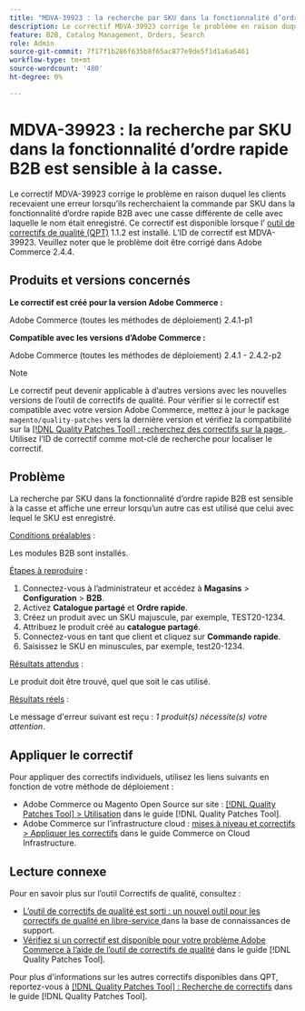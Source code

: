 ```yaml
---
title: "MDVA-39923 : la recherche par SKU dans la fonctionnalité d’ordre rapide B2B est sensible à la casse"
description: Le correctif MDVA-39923 corrige le problème en raison duquel les clients recevaient une erreur lorsqu’ils recherchaient la commande par SKU dans la fonctionnalité d’ordre rapide B2B avec une casse différente de celle avec laquelle le nom était enregistré. Ce correctif est disponible lorsque l’[outil de correctifs de qualité (QPT)](https://experienceleague.adobe.com/en/docs/commerce-knowledge-base/kb/announcements/commerce-announcements/magento-quality-patches-released-new-tool-to-self-serve-quality-patches) 1.1.2 est installé. L’ID de correctif est MDVA-39923. Veuillez noter que le problème doit être corrigé dans Adobe Commerce 2.4.4.
feature: B2B, Catalog Management, Orders, Search
role: Admin
source-git-commit: 7f17f1b286f635b8f65ac877e9de5f1d1a6a6461
workflow-type: tm+mt
source-wordcount: '480'
ht-degree: 0%

---
```


# MDVA-39923 : la recherche par SKU dans la fonctionnalité d’ordre rapide B2B est sensible à la casse.

Le correctif MDVA-39923 corrige le problème en raison duquel les clients recevaient une erreur lorsqu’ils recherchaient la commande par SKU dans la fonctionnalité d’ordre rapide B2B avec une casse différente de celle avec laquelle le nom était enregistré. Ce correctif est disponible lorsque l’ [outil de correctifs de qualité (QPT)](https://experienceleague.adobe.com/en/docs/commerce-knowledge-base/kb/announcements/commerce-announcements/magento-quality-patches-released-new-tool-to-self-serve-quality-patches) 1.1.2 est installé. L’ID de correctif est MDVA-39923. Veuillez noter que le problème doit être corrigé dans Adobe Commerce 2.4.4.

## Produits et versions concernés

**Le correctif est créé pour la version Adobe Commerce :**

Adobe Commerce (toutes les méthodes de déploiement) 2.4.1-p1

**Compatible avec les versions d’Adobe Commerce :**

Adobe Commerce (toutes les méthodes de déploiement) 2.4.1 - 2.4.2-p2

>[!NOTE]
>
>Le correctif peut devenir applicable à d’autres versions avec les nouvelles versions de l’outil de correctifs de qualité. Pour vérifier si le correctif est compatible avec votre version Adobe Commerce, mettez à jour le package `magento/quality-patches` vers la dernière version et vérifiez la compatibilité sur la [[!DNL Quality Patches Tool] : recherchez des correctifs sur la page ](https://experienceleague.adobe.com/en/docs/commerce-knowledge-base/kb/announcements/commerce-announcements/magento-quality-patches-released-new-tool-to-self-serve-quality-patches). Utilisez l’ID de correctif comme mot-clé de recherche pour localiser le correctif.

## Problème

La recherche par SKU dans la fonctionnalité d’ordre rapide B2B est sensible à la casse et affiche une erreur lorsqu’un autre cas est utilisé que celui avec lequel le SKU est enregistré.

<u>Conditions préalables</u> :

Les modules B2B sont installés.

<u>Étapes à reproduire</u> :

1. Connectez-vous à l’administrateur et accédez à **Magasins** > **Configuration** > **B2B**.
1. Activez **Catalogue partagé** et **Ordre rapide**.
1. Créez un produit avec un SKU majuscule, par exemple, TEST20-1234.
1. Attribuez le produit créé au **catalogue partagé**.
1. Connectez-vous en tant que client et cliquez sur **Commande rapide**.
1. Saisissez le SKU en minuscules, par exemple, test20-1234.

<u>Résultats attendus</u> :

Le produit doit être trouvé, quel que soit le cas utilisé.

<u>Résultats réels</u> :

Le message d&#39;erreur suivant est reçu : *1 produit(s) nécessite(s) votre attention*.

## Appliquer le correctif

Pour appliquer des correctifs individuels, utilisez les liens suivants en fonction de votre méthode de déploiement :

* Adobe Commerce ou Magento Open Source sur site : [[!DNL Quality Patches Tool] > Utilisation](/help/tools/quality-patches-tool/usage.md) dans le guide [!DNL Quality Patches Tool].
* Adobe Commerce sur l’infrastructure cloud : [mises à niveau et correctifs > Appliquer les correctifs](https://experienceleague.adobe.com/docs/commerce-cloud-service/user-guide/develop/upgrade/apply-patches.html) dans le guide Commerce on Cloud Infrastructure.

## Lecture connexe

Pour en savoir plus sur l’outil Correctifs de qualité, consultez :

* [ L’outil de correctifs de qualité est sorti : un nouvel outil pour les correctifs de qualité en libre-service ](https://experienceleague.adobe.com/en/docs/commerce-knowledge-base/kb/announcements/commerce-announcements/magento-quality-patches-released-new-tool-to-self-serve-quality-patches) dans la base de connaissances de support.
* [Vérifiez si un correctif est disponible pour votre problème Adobe Commerce à l’aide de l’outil de correctifs de qualité](/help/tools/quality-patches-tool/patches-available-in-qpt/check-patch-for-magento-issue-with-magento-quality-patches.md) dans le guide [!DNL Quality Patches Tool].

Pour plus d&#39;informations sur les autres correctifs disponibles dans QPT, reportez-vous à [[!DNL Quality Patches Tool] : Recherche de correctifs](https://experienceleague.adobe.com/tools/commerce-quality-patches/index.html) dans le guide [!DNL Quality Patches Tool].
